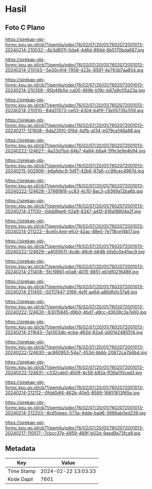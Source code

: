# Hasil

## Foto C Plano

https://sirekap-obj-formc.kpu.go.id/cb71/pemilu/pdpr/76/02/07/20/01/7602072001013-20240214-210032--4b3d801f-0da4-4d6d-894d-6b5170bda687.jpg

https://sirekap-obj-formc.kpu.go.id/cb71/pemilu/pdpr/76/02/07/20/01/7602072001013-20240214-210143--5e30c414-7958-423c-8591-4e763d7aa854.jpg

https://sirekap-obj-formc.kpu.go.id/cb71/pemilu/pdpr/76/02/07/20/01/7602072001013-20240214-210359--95b46b5e-ca00-469b-b19c-b67a9c05a23a.jpg

https://sirekap-obj-formc.kpu.go.id/cb71/pemilu/pdpr/76/02/07/20/01/7602072001013-20240214-210510--84d31573-ce03-4304-b4f9-73e05735c559.jpg

https://sirekap-obj-formc.kpu.go.id/cb71/pemilu/pdpr/76/02/07/20/01/7602072001013-20240217-121608--6da235f0-5f6d-4d1b-a134-e079ce148a88.jpg

https://sirekap-obj-formc.kpu.go.id/cb71/pemilu/pdpr/76/02/07/20/01/7602072001013-20240222-124627--4a33d7bd-84b7-4a84-b6a4-5ffe3e9e4b94.jpg

https://sirekap-obj-formc.kpu.go.id/cb71/pemilu/pdpr/76/02/07/20/01/7602072001013-20240215-002906--b6afebc9-5df7-42b6-87a6-cc99cec4967d.jpg

https://sirekap-obj-formc.kpu.go.id/cb71/pemilu/pdpr/76/02/07/20/01/7602072001013-20240222-124628--3766f8f8-cc83-4c10-8ac3-c8369a12ba6b.jpg

https://sirekap-obj-formc.kpu.go.id/cb71/pemilu/pdpr/76/02/07/20/01/7602072001013-20240214-211130--0ddd9ee9-02a9-4347-a45f-816a18804a2f.jpg

https://sirekap-obj-formc.kpu.go.id/cb71/pemilu/pdpr/76/02/07/20/01/7602072001013-20240214-211222--8ce0c4ed-efc0-42ac-88e5-7e718ce14b17.jpg

https://sirekap-obj-formc.kpu.go.id/cb71/pemilu/pdpr/76/02/07/20/01/7602072001013-20240222-124629--a4059511-4cdb-48c6-b646-bfa5c0e45ec9.jpg

https://sirekap-obj-formc.kpu.go.id/cb71/pemilu/pdpr/76/02/07/20/01/7602072001013-20240214-211408--5fc19861-e0a8-4015-8851-eb1df0216489.jpg

https://sirekap-obj-formc.kpu.go.id/cb71/pemilu/pdpr/76/02/07/20/01/7602072001013-20240214-211455--02117447-2f66-4e1f-ae6d-a86dfa1c57a8.jpg

https://sirekap-obj-formc.kpu.go.id/cb71/pemilu/pdpr/76/02/07/20/01/7602072001013-20240222-124630--63015845-d9b0-4bd7-a9cc-d3639c3a7e60.jpg

https://sirekap-obj-formc.kpu.go.id/cb71/pemilu/pdpr/76/02/07/20/01/7602072001013-20240214-211643--7a1303db-ecba-463d-82a4-dd01e2485514.jpg

https://sirekap-obj-formc.kpu.go.id/cb71/pemilu/pdpr/76/02/07/20/01/7602072001013-20240222-124630--ac860953-54a7-453d-bbbb-20872ca7b6bd.jpg

https://sirekap-obj-formc.kpu.go.id/cb71/pemilu/pdpr/76/02/07/20/01/7602072001013-20240222-124631--c332ceb0-d509-4c58-b92a-ff36a110cad3.jpg

https://sirekap-obj-formc.kpu.go.id/cb71/pemilu/pdpr/76/02/07/20/01/7602072001013-20240214-212112--0fdd0df4-462b-40e5-8599-16851813f65e.jpg

https://sirekap-obj-formc.kpu.go.id/cb71/pemilu/pdpr/76/02/07/20/01/7602072001013-20240214-212203--8c65deec-573a-4dde-bad6-3668ab0ed239.jpg

https://sirekap-obj-formc.kpu.go.id/cb71/pemilu/pdpr/76/02/07/20/01/7602072001013-20240217-110517--7cbcc37e-4859-468f-b02d-9aed9a73fca9.jpg


## Metadata

| Key        | Value               |
| ---------- | ------------------- |
| Time Stamp | 2024-02-22 13:03:33 |
| Kode Dapil | 7601                |



